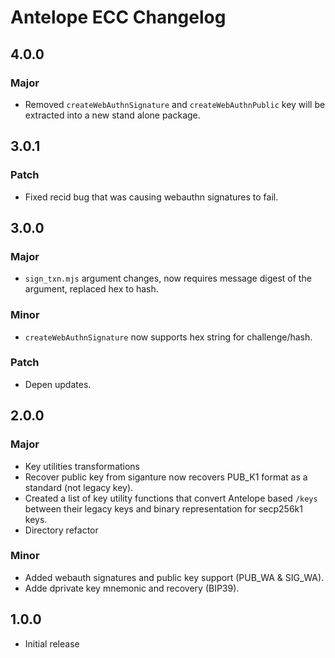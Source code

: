 # Antelope ECC Changelog

## 4.0.0

### Major

- Removed `createWebAuthnSignature` and `createWebAuthnPublic` key will be extracted into a new stand alone package.

## 3.0.1

### Patch

- Fixed recid bug that was causing webauthn signatures to fail.

## 3.0.0

### Major

- `sign_txn.mjs` argument changes, now requires message digest of the argument, replaced hex to hash.

### Minor

- `createWebAuthnSignature` now supports hex string for challenge/hash.

### Patch

- Depen updates.

## 2.0.0

### Major

- Key utilities transformations
- Recover public key from siganture now recovers PUB_K1 format as a standard (not legacy key).
- Created a list of key utility functions that convert Antelope based `/keys` between their legacy keys and binary representation for secp256k1 keys.
- Directory refactor

### Minor

- Added webauth signatures and public key support (PUB_WA & SIG_WA).
- Adde dprivate key mnemonic and recovery (BIP39).

## 1.0.0

- Initial release
